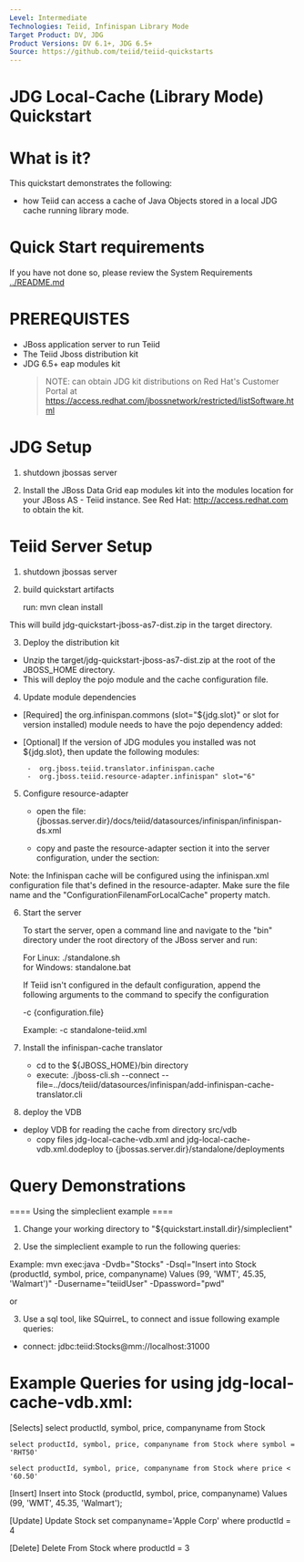 ```yaml
---
Level: Intermediate
Technologies: Teiid, Infinispan Library Mode
Target Product: DV, JDG
Product Versions: DV 6.1+, JDG 6.5+
Source: https://github.com/teiid/teiid-quickstarts
---
```


JDG Local-Cache (Library Mode) Quickstart
================================

# What is it?

This quickstart demonstrates the following:

* how Teiid can access a cache of Java Objects stored in a local JDG cache running library mode. 


# Quick Start requirements

If you have not done so, please review the System Requirements [../README.md](../README.md)

# PREREQUISTES

* JBoss application server to run Teiid
* The Teiid Jboss distribution kit
* JDG 6.5+ eap modules kit 
	> NOTE: can obtain JDG kit distributions on Red Hat's Customer Portal at https://access.redhat.com/jbossnetwork/restricted/listSoftware.html

# JDG Setup

1) shutdown jbossas server

2) Install the JBoss Data Grid eap modules kit into the modules location for your JBoss AS - Teiid instance.
   See Red Hat:   http://access.redhat.com  to obtain the kit.

# Teiid Server Setup

1) shutdown jbossas server

2) build quickstart artifacts

	run:  mvn clean install   

This will build jdg-quickstart-jboss-as7-dist.zip in the target directory.

3)  Deploy the distribution kit

-  Unzip the target/jdg-quickstart-jboss-as7-dist.zip at the root of the JBOSS_HOME directory.
-  This will deploy the pojo module and the cache configuration file.

4) Update module dependencies

*  [Required] the org.infinispan.commons (slot="${jdg.slot}" or slot for version installed) module needs to have 
the pojo dependency added:

    <module name="com.client.quickstart.pojos"   export="true" />

*  [Optional] If the version of JDG modules you installed was not ${jdg.slot}, then update the following modules:

		-  org.jboss.teiid.translator.infinispan.cache
		-  org.jboss.teiid.resource-adapter.infinispan" slot="6"

		
5) Configure resource-adapter

	-	open the file: {jbossas.server.dir}/docs/teiid/datasources/infinispan/infinispan-ds.xml
	-	copy and paste the resource-adapter section it into the server configuration, under the section:

        <subsystem xmlns="urn:jboss:domain:resource-adapters:1.1">
            <resource-adapters>

Note:  the Infinispan cache will be configured using the infinispan.xml configuration file that's defined in the resource-adapter.  Make sure the file name and the "ConfigurationFilenamForLocalCache" property match.

6) Start the server

	To start the server, open a command line and navigate to the "bin" directory under the root directory of the JBoss server and run:
	
	For Linux:   ./standalone.sh	
	for Windows: standalone.bat

	If Teiid isn't configured in the default configuration, append the following arguments to the command to specify the configuration
		
	-c {configuration.file}  
	
	Example: -c standalone-teiid.xml 
	
7) Install the infinispan-cache translator

	-	cd to the ${JBOSS_HOME}/bin directory
	-	execute:  ./jboss-cli.sh --connect --file=../docs/teiid/datasources/infinispan/add-infinispan-cache-translator.cli


	
8) deploy the VDB

*  deploy VDB for reading the cache from directory  src/vdb
	- copy files jdg-local-cache-vdb.xml and jdg-local-cache-vdb.xml.dodeploy to {jbossas.server.dir}/standalone/deployments	


# Query Demonstrations

==== Using the simpleclient example ====

1) Change your working directory to "${quickstart.install.dir}/simpleclient"

2) Use the simpleclient example to run the following queries:

Example:   mvn exec:java -Dvdb="Stocks" -Dsql="Insert into Stock (productId, symbol, price, companyname) Values (99, 'WMT', 45.35, 'Walmart')"  -Dusername="teiidUser" -Dpassword="pwd"


or 

3) Use a sql tool, like SQuirreL, to connect and issue following example queries:

-  connect:  jdbc:teiid:Stocks@mm://localhost:31000

# Example Queries for using jdg-local-cache-vdb.xml:

[Selects]
 	select productId, symbol, price, companyname from Stock

 	select productId, symbol, price, companyname from Stock where symbol = 'RHT50'

 	select productId, symbol, price, companyname from Stock where price < '60.50'

[Insert]
	Insert into Stock (productId, symbol, price, companyname) Values (99, 'WMT', 45.35, 'Walmart');

[Update]
	Update Stock set companyname='Apple Corp' where productId = 4

[Delete]
	Delete From Stock where productId = 3
